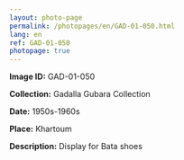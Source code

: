 ```yaml
---
layout: photo-page
permalink: /photopages/en/GAD-01-050.html
lang: en
ref: GAD-01-050
photopage: true
---
```


**Image ID:** GAD-01-050

**Collection:** Gadalla Gubara Collection

**Date:** 1950s-1960s

**Place:** Khartoum

**Description:** Display for Bata shoes
